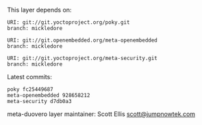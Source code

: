 This layer depends on:

    URI: git://git.yoctoproject.org/poky.git
    branch: mickledore

    URI: git://git.openembedded.org/meta-openembedded
    branch: mickledore

    URI: git://git.yoctoproject.org/meta-security.git
    branch: mickledore

Latest commits:

    poky fc25449687
    meta-openembedded 928658212
    meta-security d7db0a3

meta-duovero layer maintainer: Scott Ellis <scott@jumpnowtek.com>

